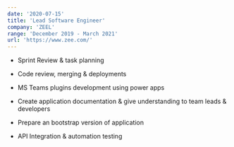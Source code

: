 ```yaml
---
date: '2020-07-15'
title: 'Lead Software Engineer'
company: 'ZEEL'
range: 'December 2019 - March 2021'
url: 'https://www.zee.com/'
---
```


- Sprint Review & task planning

- Code review, merging & deployments

- MS Teams plugins development using power apps

- Create application documentation & give understanding to team leads & developers

- Prepare an bootstrap version of application

- API Integration & automation testing
